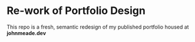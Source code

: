 # Re-work of Portfolio Design #

This repo is a fresh, semantic redesign of my published portfolio housed at **johnmeade.dev**